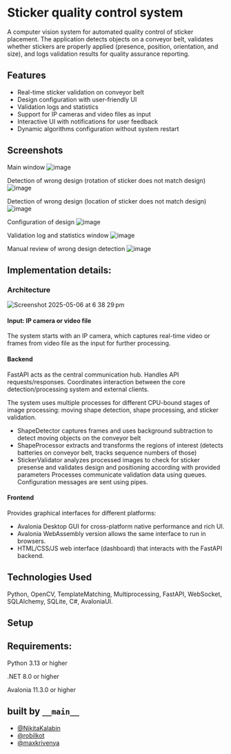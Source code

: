 # Sticker quality control system
A computer vision system for automated quality control of sticker placement. The application detects objects on a conveyor belt, validates whether stickers are properly applied (presence, position, orientation, and size), and logs validation results for quality assurance reporting.

## Features
- Real-time sticker validation on conveyor belt
- Design configuration with user-friendly UI
- Validation logs and statistics
- Support for IP cameras and video files as input
- Interactive UI with notifications for user feedback
- Dynamic algorithms configuration without system restart

## Screenshots
Main window
![image](https://github.com/user-attachments/assets/3a35ef14-1688-4dd3-bd08-ffbb62718cfe)

Detection of wrong design (rotation of sticker does not match design)
![image](https://github.com/user-attachments/assets/2a975371-ebb3-46d8-9863-2b8614d5211b)

Detection of wrong design (location of sticker does not match design)
![image](https://github.com/user-attachments/assets/9ed11d42-0341-4342-952a-9903fd61ca9d)

Configuration of design
![image](https://github.com/user-attachments/assets/ba77f524-e924-4555-8c48-cfe43ad12656)

Validation log and statistics window
![image](https://github.com/user-attachments/assets/cb2444ad-0527-45ac-9432-5b475ed7385f)

Manual review of wrong design detection
![image](https://github.com/user-attachments/assets/15729474-745b-4696-9ebc-31b8ffdc4862)


## Implementation details:

### Architecture
![Screenshot 2025-05-06 at 6 38 29 pm](https://github.com/user-attachments/assets/78c7cd4c-8d92-4b1e-b329-47a12744bcd7)

#### Input: IP camera or video file
The system starts with an IP camera, which captures real-time video or frames from video file as the input for further processing.

#### Backend
FastAPI acts as the central communication hub. Handles API requests/responses. Coordinates interaction between the core detection/processing system and external clients.
  
The system uses multiple processes for different CPU-bound stages of image processing: moving shape detection, shape processing, and sticker validation.
- ShapeDetector captures frames and uses background subtraction to detect moving objects on the conveyor belt
- ShapeProcessor extracts and transforms the regions of interest (detects batteries on conveyor belt, tracks sequence numbers of those)
- StickerValidator analyzes processed images to check for sticker presense and validates design and positioning according with provided parameters
Processes communicate validation data using queues. Configuration messages are sent using pipes.
  
#### Frontend
Provides graphical interfaces for different platforms: 
- Avalonia Desktop GUI for cross-platform native performance and rich UI.  
- Avalonia WebAssembly version allows the same interface to run in browsers.
- HTML/CSS/JS web interface (dashboard) that interacts with the FastAPI backend.

## Technologies Used
Python, OpenCV, TemplateMatching, Multiprocessing, FastAPI, WebSocket, SQLAlchemy, SQLite, C#, AvaloniaUI.

## Setup


## Requirements:
Python 3.13 or higher

.NET 8.0 or higher

Avalonia 11.3.0 or higher

## built by ```__main__```
- [@NikitaKalabin](https://github.com/NikitaKalabin)
- [@robilkot](https://github.com/robilkot)
- [@maxkrivenya](https://github.com/maxkrivenya)
